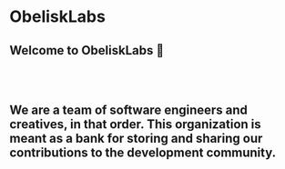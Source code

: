 # ObeliskLabs

## Welcome to ObeliskLabs :vulcan_salute:

<br></br>

## We are a team of software engineers and creatives, in that order. This organization is meant as a bank for storing and sharing our contributions to the development community.
